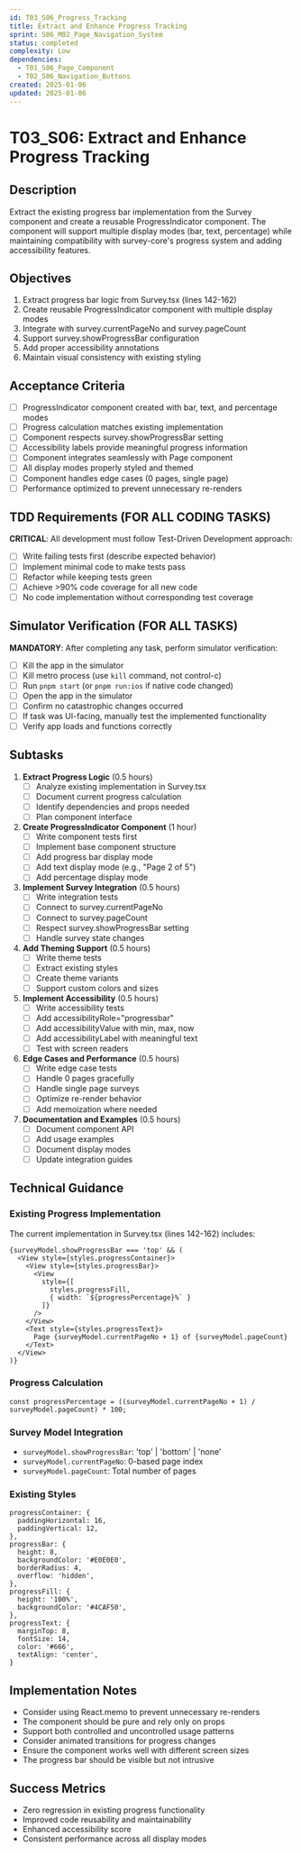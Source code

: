 ```yaml
---
id: T03_S06_Progress_Tracking
title: Extract and Enhance Progress Tracking
sprint: S06_M02_Page_Navigation_System
status: completed
complexity: Low
dependencies:
  - T01_S06_Page_Component
  - T02_S06_Navigation_Buttons
created: 2025-01-06
updated: 2025-01-06
---
```


# T03_S06: Extract and Enhance Progress Tracking

## Description
Extract the existing progress bar implementation from the Survey component and create a reusable ProgressIndicator component. The component will support multiple display modes (bar, text, percentage) while maintaining compatibility with survey-core's progress system and adding accessibility features.

## Objectives
1. Extract progress bar logic from Survey.tsx (lines 142-162)
2. Create reusable ProgressIndicator component with multiple display modes
3. Integrate with survey.currentPageNo and survey.pageCount
4. Support survey.showProgressBar configuration
5. Add proper accessibility annotations
6. Maintain visual consistency with existing styling

## Acceptance Criteria
- [ ] ProgressIndicator component created with bar, text, and percentage modes
- [ ] Progress calculation matches existing implementation
- [ ] Component respects survey.showProgressBar setting
- [ ] Accessibility labels provide meaningful progress information
- [ ] Component integrates seamlessly with Page component
- [ ] All display modes properly styled and themed
- [ ] Component handles edge cases (0 pages, single page)
- [ ] Performance optimized to prevent unnecessary re-renders

## TDD Requirements (FOR ALL CODING TASKS)
**CRITICAL**: All development must follow Test-Driven Development approach:
- [ ] Write failing tests first (describe expected behavior)
- [ ] Implement minimal code to make tests pass
- [ ] Refactor while keeping tests green
- [ ] Achieve >90% code coverage for all new code
- [ ] No code implementation without corresponding test coverage

## Simulator Verification (FOR ALL TASKS)
**MANDATORY**: After completing any task, perform simulator verification:
- [ ] Kill the app in the simulator
- [ ] Kill metro process (use `kill` command, not control-c)
- [ ] Run `pnpm start` (or `pnpm run:ios` if native code changed)
- [ ] Open the app in the simulator
- [ ] Confirm no catastrophic changes occurred
- [ ] If task was UI-facing, manually test the implemented functionality
- [ ] Verify app loads and functions correctly

## Subtasks
1. **Extract Progress Logic** (0.5 hours)
   - [ ] Analyze existing implementation in Survey.tsx
   - [ ] Document current progress calculation
   - [ ] Identify dependencies and props needed
   - [ ] Plan component interface

2. **Create ProgressIndicator Component** (1 hour)
   - [ ] Write component tests first
   - [ ] Implement base component structure
   - [ ] Add progress bar display mode
   - [ ] Add text display mode (e.g., "Page 2 of 5")
   - [ ] Add percentage display mode

3. **Implement Survey Integration** (0.5 hours)
   - [ ] Write integration tests
   - [ ] Connect to survey.currentPageNo
   - [ ] Connect to survey.pageCount
   - [ ] Respect survey.showProgressBar setting
   - [ ] Handle survey state changes

4. **Add Theming Support** (0.5 hours)
   - [ ] Write theme tests
   - [ ] Extract existing styles
   - [ ] Create theme variants
   - [ ] Support custom colors and sizes

5. **Implement Accessibility** (0.5 hours)
   - [ ] Write accessibility tests
   - [ ] Add accessibilityRole="progressbar"
   - [ ] Add accessibilityValue with min, max, now
   - [ ] Add accessibilityLabel with meaningful text
   - [ ] Test with screen readers

6. **Edge Cases and Performance** (0.5 hours)
   - [ ] Write edge case tests
   - [ ] Handle 0 pages gracefully
   - [ ] Handle single page surveys
   - [ ] Optimize re-render behavior
   - [ ] Add memoization where needed

7. **Documentation and Examples** (0.5 hours)
   - [ ] Document component API
   - [ ] Add usage examples
   - [ ] Document display modes
   - [ ] Update integration guides

## Technical Guidance
### Existing Progress Implementation
The current implementation in Survey.tsx (lines 142-162) includes:
```tsx
{surveyModel.showProgressBar === 'top' && (
  <View style={styles.progressContainer}>
    <View style={styles.progressBar}>
      <View
        style={[
          styles.progressFill,
          { width: `${progressPercentage}%` }
        ]}
      />
    </View>
    <Text style={styles.progressText}>
      Page {surveyModel.currentPageNo + 1} of {surveyModel.pageCount}
    </Text>
  </View>
)}
```

### Progress Calculation
```tsx
const progressPercentage = ((surveyModel.currentPageNo + 1) / surveyModel.pageCount) * 100;
```

### Survey Model Integration
- `surveyModel.showProgressBar`: 'top' | 'bottom' | 'none'
- `surveyModel.currentPageNo`: 0-based page index
- `surveyModel.pageCount`: Total number of pages

### Existing Styles
```tsx
progressContainer: {
  paddingHorizontal: 16,
  paddingVertical: 12,
},
progressBar: {
  height: 8,
  backgroundColor: '#E0E0E0',
  borderRadius: 4,
  overflow: 'hidden',
},
progressFill: {
  height: '100%',
  backgroundColor: '#4CAF50',
},
progressText: {
  marginTop: 8,
  fontSize: 14,
  color: '#666',
  textAlign: 'center',
}
```

## Implementation Notes
- Consider using React.memo to prevent unnecessary re-renders
- The component should be pure and rely only on props
- Support both controlled and uncontrolled usage patterns
- Consider animated transitions for progress changes
- Ensure the component works well with different screen sizes
- The progress bar should be visible but not intrusive

## Success Metrics
- Zero regression in existing progress functionality
- Improved code reusability and maintainability
- Enhanced accessibility score
- Consistent performance across all display modes